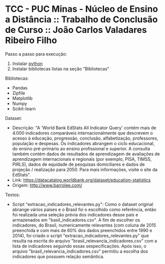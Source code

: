 # TCC - PUC Minas - Núcleo de Ensino a Distância :: Trabalho de Conclusão de Curso :: João Carlos Valadares Ribeiro Filho

Passo a passo para execução:

1) Instalar [python](https://wiki.python.org/moin/BeginnersGuide/Download)
2) Instalar bibliotecas listas na seção "Bibliotecas"


Bibliotecas:

- Pandas
- Zipfile
- Matplotlib
- Numpy
- Scikit-learn


Dataset:

- Descrição: "A 'World Bank EdStats All Indicator Query' contém mais de 4.000 indicadores comparáveis ​​internacionalmente que descrevem o acesso à educação, progressão, conclusão, alfabetização, professores, população e despesas. Os indicadores abrangem o ciclo educacional, do ensino pré-primário ao ensino profissional e superior. A consulta também contém dados de resultados de aprendizagem de avaliações de aprendizagem internacionais e regionais (por exemplo, PISA, TIMSS, PIRLS), dados de equidade de pesquisas domiciliares e dados de projeção / realização para 2050. Para mais informações, visite o site da EdStats".
- Link: https://datacatalog.worldbank.org/dataset/education-statistics
- Origem: http://www.barrolee.com/


Textos:

- Script "extracao_indicadores_relevantes.py":
Como o dataset original abrange vários países e o Brasil foi o escolhido como referência, então foi realizada uma seleção prévia dos indicadores desse país e armazenados em "basil_indicadores.csv".
A fim de escolher os indicadores, do Brasil, numericamente relevantes (com coluna de 2015 preenchida e com mais de 60% dos dados preenchidos entre 1990 e 2014), foi criado o script "extracao_indicadores_relevantes.py" que resulta na escrita do arquivo "brasil_relevancia_indicadores.csv" com a lista de indicadores seguindo essas sespecificações.
Após isso, o arquivo "brasil_relevancia_indicadores.csv" permitiu a escolha dos indicadores que possuem relação semântica.
